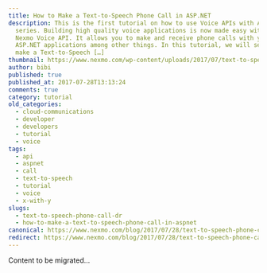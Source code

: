 ```yaml
---
title: How to Make a Text-to-Speech Phone Call in ASP.NET
description: This is the first tutorial on how to use Voice APIs with ASP.NET
  series. Building high quality voice applications is now made easy with The
  Nexmo Voice API. It allows you to make and receive phone calls with your
  ASP.NET applications among other things. In this tutorial, we will see how to
  make a Text-to-Speech […]
thumbnail: https://www.nexmo.com/wp-content/uploads/2017/07/text-to-speech-asp.png
author: bibi
published: true
published_at: 2017-07-28T13:13:24
comments: true
category: tutorial
old_categories:
  - cloud-communications
  - developer
  - developers
  - tutorial
  - voice
tags:
  - api
  - aspnet
  - call
  - text-to-speech
  - tutorial
  - voice
  - x-with-y
slugs:
  - text-to-speech-phone-call-dr
  - how-to-make-a-text-to-speech-phone-call-in-aspnet
canonical: https://www.nexmo.com/blog/2017/07/28/text-to-speech-phone-call-dr
redirect: https://www.nexmo.com/blog/2017/07/28/text-to-speech-phone-call-dr
---
```

Content to be migrated...